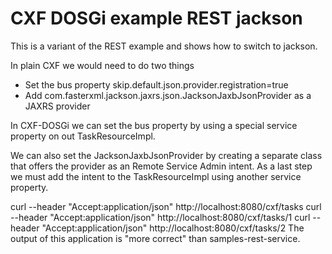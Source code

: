 # CXF DOSGi example REST jackson

This is a variant of the REST example and shows how to switch to jackson.

In plain CXF we would need to do two things

- Set the bus property skip.default.json.provider.registration=true
- Add com.fasterxml.jackson.jaxrs.json.JacksonJaxbJsonProvider as a JAXRS provider

In CXF-DOSGi we can set the bus property by using a special service property on out TaskResourceImpl.

We can also set the JacksonJaxbJsonProvider by creating a separate class that offers the provider as an Remote Service Admin intent. As a last step we must add the intent to the TaskResourceImpl using another service property.

curl --header "Accept:application/json" http://localhost:8080/cxf/tasks
curl --header "Accept:application/json" http://localhost:8080/cxf/tasks/1
curl --header "Accept:application/json" http://localhost:8080/cxf/tasks/2
The output of this application is "more correct" than samples-rest-service.
